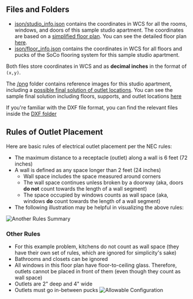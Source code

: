 
## Files and Folders

* [json/studio_info.json](https://github.com/SocialConstruct/outlets/blob/master/json/studio_info.json) contains the coordinates in WCS for all the rooms, windows, and doors of this sample studio apartment. The coordinates are based on a [simplified floor plan](https://github.com/SocialConstruct/outlets/blob/master/png/studio_simple.png?raw=true). You can see the detailed floor plan [here](https://github.com/SocialConstruct/outlets/blob/master/png/studio_detailed.png?raw=true).
* [json/floor_info.json](https://github.com/SocialConstruct/outlets/blob/master/json/floor_info.json) contains the coordinates in WCS for all floors and pucks of the SoCo flooring system for this sample studio apartment.

Both files store coordinates in WCS and as **decimal inches** in the format of `(x,y)`.

The [/png](https://github.com/SocialConstruct/outlets/tree/master/png) folder contains reference images for this studio apartment, including a [possible final solution of outlet locations](https://github.com/SocialConstruct/outlets/blob/master/png/studio_with_outlets.png?raw=true). You can see the sample final solution including floors, supports, and outlet locations [here](https://github.com/SocialConstruct/outlets/blob/master/png/studio_final.png?raw=true)

If you're familiar with the DXF file format, you can find the relevant files inside the [DXF folder](https://github.com/SocialConstruct/outlets/tree/master/dxf)

## Rules of Outlet Placement
Here are basic rules of electrical outlet placement per the NEC rules:
* The maximum distance to a receptacle (outlet) along a wall is 6 feet (72 inches)
* A wall is defined as any space longer than 2 feet (24 inches)
    * Wall space includes the space measured around corners
    * The wall space continues unless broken by a doorway (aka, doors **do not** count towards the length of a wall segment)
    * The space occupied by windows counts as wall space (aka, windows **do** count towards the length of a wall segment)
* The following illustration may be helpful in visualizing the above rules:

![Another Rules Summary](https://www.naffainc.com/x/CB2/Elect/EImages/outletsneeded.gif)

### Other Rules
* For this example problem, kitchens do not count as wall space (they have their own set of rules, which are ignored for simplicity's sake)
* Bathrooms and closets can be ignored
* All windows in this floor plan have floor-to-ceiling glass. Therefore, outlets cannot be placed in front of them (even though they count as wall space)
* Outlets are 2" deep and 4" wide
* Outlets must go in-between pucks 
![Allowable Configuration](https://raw.githubusercontent.com/SocialConstruct/outlets/master/png/allowable_configuration.png)


